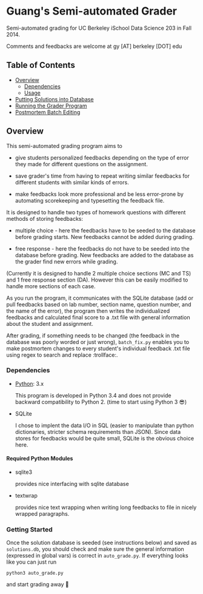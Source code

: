 Guang's Semi-automated Grader
====================

Semi-automated grading for UC Berkeley iSchool Data Science 203 in Fall 2014.

Comments and feedbacks are welcome at gy [AT] berkeley [DOT] edu

## Table of Contents
- [Overview](#overview)
  - [Dependencies](#dependencies)
  - [Usage](#usage)
- [Putting Solutions into Database](#putting-solutions-into-database)
- [Running the Grader Program](#modifying-assignment-metadata)
- [Postmortem Batch Editing](#postmortem-batch-editing)



## Overview
This semi-automated grading program aims to

- give students personalized feedbacks depending on the type of error they made for
  different questions on the assignment.

- save grader's time from having to repeat writing similar feedbacks for different students
  with similar kinds of errors.

- make feedbacks look more professional and be less error-prone by automating scorekeeping
  and typesetting the feedback file.


It is designed to handle two types
of homework questions with different methods of storing feedbacks:

- multiple choice - here the feedbacks have to be seeded to the database before grading starts.
  New feedbacks cannot be added during grading.

- free response - here the feedbacks do not have to be seeded into the database before
  grading. New feedbacks are added to the database as the grader find new errors while grading.

(Currently it is designed to handle 2 multiple choice sections (MC and TS) and 1 free
response section (DA). However this can be easily modified to handle more sections of each
case.

As you run the program, it communicates with the SQLite database (add or pull
feedbacks based on lab number, section name, question number, and the name of the error),
the program then writes the individualized feedbacks and calculated
final score to a .txt file with general information about the student and assignment.

After grading, if something needs to be changed (the feedback in the database was poorly
worded or just wrong), `batch_fix.py` enables you to make postmortem changes to every
student's individual feedback .txt file using regex to search and replace :trollface:.

### Dependencies
- [Python](https://www.python.org): 3.x

  This program is developed in Python 3.4 and does not provide backward compatibility to
  Python 2. (time to start using Python 3 :sunglasses:)

- SQLite

  I chose to implent the data I/O in SQL (easier to manipulate than python dictionaries,
  stricter schema requirements than JSON). Since data stores for feedbacks would be
  quite small, SQLite is the obvious choice here.

#### Required Python Modules
- sqlite3

  provides nice interfacing with sqlite database

- textwrap

  provides nice text wrapping when writing long feedbacks to file in nicely wrapped
  paragraphs.

### Getting Started

Once the solution database is seeded (see instructions below) and saved as `solutions.db`,
you should check and make sure the general information (expressed in global vars) is correct
in `auto_grade.py`. If everything looks like you can just run

```
python3 auto_grade.py
```

and start grading away :ghost:




